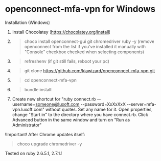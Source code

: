 # openconnect-mfa-vpn for Windows

Installation (Windows)

1) Install Chocolatey (https://chocolatey.org/install)
2) > choco install openconnect-gui git chromedriver ruby -y (remove openconnect from the list if you've installed it manually with "Console" checkbox checked when selecting components)
3) > refreshenv (if git still fails, reboot your pc)
4) > git clone https://github.com/kiawizard/openconnect-mfa-vpn.git
5) > cd openconnect-mfa-vpn
6) > bundle install
7) Create new shortcut for "ruby connect.rb --username=someone@luxoft.com --password=XxXxXxX --server=mfa-vpn.luxoft.com" without quotes. Set any name for it. Open properties, change "Start in" to the directory where you have connect.rb. Click Advanced button in the same window and turn on "Run as Administrator"

!Important!
After Chrome updates itself:
> choco upgrade chromedriver -y

Tested on ruby 2.6.5.1, 2.7.1.1
